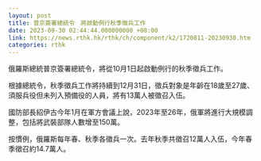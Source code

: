 ```yaml
---
layout: post
title: 普京簽署總統令　將啟動例行秋季徵兵工作
date: 2023-09-30 02:44:44.000000000 +08:00
link: https://news.rthk.hk/rthk/ch/component/k2/1720811-20230930.htm
categories: rthk
---
```


俄羅斯總統普京簽署總統令，將從10月1日起啟動例行的秋季徵兵工作。

根據總統令，秋季徵兵工作將持續到12月31日，徵兵對象是年齡在18歲至27歲、須服兵役但未列入預備役的人員，將有13萬人被徵召入伍。

國防部長紹伊古今年1月在軍方會議上說，2023年至26年，俄軍將進行大規模調整，包括將武裝部隊人數增至150萬。

按慣例，俄羅斯每年春、秋季各徵兵一次。去年秋季共徵召12萬人入伍，今年春季徵召約14.7萬人。
